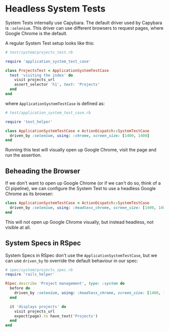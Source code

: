 # Headless System Tests

System Tests internally use Capybara. The default driver used by Capybara is `:selenium`. This driver can use different browsers to request pages, where Google Chrome is the default.

A regular System Test setup looks like this:

```ruby
# test/system/projects_test.rb

require 'application_system_test_case'

class ProjectsTest < ApplicationSystemTestCase
  test 'visiting the index' do
    visit projects_url
    assert_selector 'h1', text: 'Projects'
  end
end
```

where `ApplicationSystemTestCase` is defined as:

```ruby
# test/application_system_test_case.rb

require 'test_helper'

class ApplicationSystemTestCase < ActionDispatch::SystemTestCase
  driven_by :selenium, using: :chrome, screen_size: [1400, 1400]
end
```

Running this test will visually open up Google Chrome, visit the page and run the assertion.

## Beheading the Browser

If we don't want to open up Google Chrome (or if we can't do so, think of a CI pipeline), we can configure the System Test to use a headless Google Chrome as its browser:

```ruby
class ApplicationSystemTestCase < ActionDispatch::SystemTestCase
  driven_by :selenium, using: :headless_chrome, screen_size: [1400, 1400]
end
```

This will not open up Google Chrome visually, but instead headless, not visible at all.

## System Specs in RSpec

System Specs in RSpec don't use the `ApplicationSystemTestCase`, but we can use `driven_by` to override the default behaviour in our spec:

```ruby
# spec/system/projects_spec.rb
require 'rails_helper'

RSpec.describe 'Project management', type: :system do
  before do
    driven_by :selenium, using: :headless_chrome, screen_size: [1400, 1400]
  end

  it 'displays projects' do
    visit projects_url
    expect(page).to have_text('Projects')
  end
end
```

